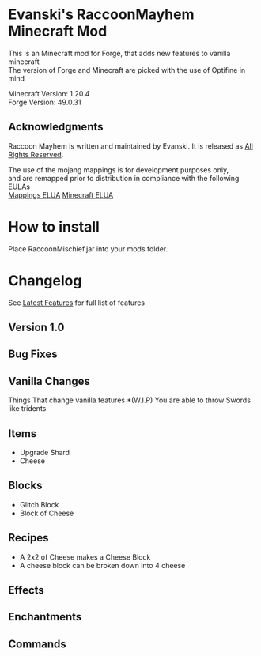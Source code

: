 # Evanski's RaccoonMayhem Minecraft Mod

This is an Minecraft mod for Forge, that adds new features to vanilla minecraft  
The version of Forge and Minecraft are picked with the use of Optifine in mind

Minecraft Version: 1.20.4  
Forge Version: 49.0.31  

## Acknowledgments
Raccoon Mayhem is written and maintained by Evanski. It is
released as [All Rights Reserved](LICENSE).

The use of the mojang mappings is for development purposes only,  
and are remapped prior to distribution in compliance with the following EULAs  
[Mappings ELUA](https://gist.github.com/Dinnerbone/07b20a9f02e50a569217df6449cc1185/#file-gistfile1-txt)
[Minecraft ELUA](https://www.minecraft.net/en-us/eula)

# How to install
Place RaccoonMischief.jar into your mods folder.

# Changelog
See [Latest Features](https://github.com/EvanSkiStudios/Raccoon-Mischief/blob/master/Features/Features_Latest_.md) for full list of features

## Version 1.0

## Bug Fixes

## Vanilla Changes
Things That change vanilla features
*(W.I.P) You are able to throw Swords like tridents

## Items
* Upgrade Shard
* Cheese

## Blocks
* Glitch Block
* Block of Cheese

## Recipes
* A 2x2 of Cheese makes a Cheese Block
* A cheese block can be broken down into 4 cheese

## Effects

## Enchantments

## Commands
